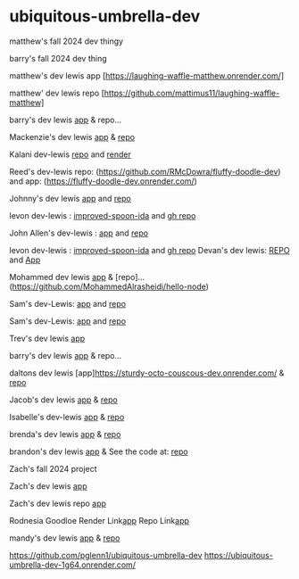 # ubiquitous-umbrella-dev

matthew's fall 2024 dev thingy

barry's fall 2024 dev thing

matthew's dev lewis app [https://laughing-waffle-matthew.onrender.com/]

matthew' dev lewis repo [https://github.com/mattimus11/laughing-waffle-matthew]

barry's dev lewis [app](https://ubiquitous-umbrella-dev.onrender.com/read) & repo...




Mackenzie's dev lewis [app](https://ideal-parakeet-mt.onrender.com/read) & [repo](https://github.com/mackenzie24t/ideal-parakeet-mt/tree/dev-lewis)

Kalani dev-lewis [repo](https://github.com/babayaga1013/dev-ida-lab-sorensen) and [render](https://dev-ida-lab-sorensen-1.onrender.com/)

Reed's dev-lewis repo: (https://github.com/RMcDowra/fluffy-doodle-dev) and app: (https://fluffy-doodle-dev.onrender.com/)

Johnny's dev lewis [app](https://cautious-doodle-dev.onrender.com/) and [repo](https://github.com/JohnnyCaringi/cautious-doodle-dev)


levon dev-lewis : [improved-spoon-ida](https://improved-spoon-ida.onrender.com/) and [gh repo](https://github.com/v-sec0/improved-spoon-ida) 

John Allen's dev-lewis : [app](https://actual-first-ida-lab01-blaxton.onrender.com/) and [repo](https://github.com/JohnAllenB/actual-first-ida-lab01-blaxton) 


levon dev-lewis : [improved-spoon-ida](https://improved-spoon-ida.onrender.com/) and [gh repo](https://github.com/v-sec0/improved-spoon-ida) 
Devan's dev lewis: [REPO](https://github.com/devanb4264/urban-happiness/tree/dev-lewis) and [App](https://urban-happiness-84nq.onrender.com/read)

Mohammed dev lewis [app](https://hello-node1.onrender.com/) & [repo]...(https://github.com/MohammedAlrasheidi/hello-node)

Sam's dev-Lewis:  [app](https://effective-lamp-sam01.onrender.com) and [repo](https://github.com/smaldonado1326/effective-lamp-sam01/tree/dev-lewis)






Sam's dev-Lewis:  [app](https://effective-lamp-sam01.onrender.com) and [repo](https://github.com/smaldonado1326/effective-lamp-sam01/tree/dev-lewis)

Trev's dev lewis [app](https://ubiquitous-umbrella-devtrev-3.onrender.com/read)

barry's dev lewis [app](https://ubiquitous-umbrella-dev.onrender.com/read) & repo...

daltons dev lewis [app]https://sturdy-octo-couscous-dev.onrender.com/ & [repo](https://github.com/daltrodg/sturdy-octo-couscous-dev/tree/dev-lewis) 

Jacob's dev lewis [app](https://dev-lewis.onrender.com/) & [repo](https://github.com/Jacob-Vance/dev-lewis-pull)

Isabelle's dev-lewis [app](https://miniature-octo-spoon.onrender.com/) & [repo](https://github.com/isabellerushing/miniature-octo-spoon)

brenda's dev lewis [app](https://computingyapper.onrender.com/read) & [repo](https://github.com/bjruiz/computingyapper)

brandon's dev lewis [app](https://umbrella-dev-real.onrender.com/mongo) & See the code at: [repo](https://github.com/Bjacks01/umbrella-dev-Real)


Zach's fall 2024 project

Zach's dev lewis [app](https://ubiquitous-umbrella.onrender.com/read)

Zach's dev lewis repo [app](https://github.com/Almostheaven52/ubiquitous-umbrella)


Rodnesia Goodloe
Render Link[app](https://rollerskate-75m7.onrender.com)
Repo Link[app](https://github.com/nesiagoodloe/potiential-eureka-rollerSkate-/tree/dev-lewis)


mandy's dev lewis [app](https://igloo-llama-yacht.onrender.com/read) & [repo](https://github.com/mmandelyn/igloo.llama.yacht)

https://github.com/pglenn1/ubiquitous-umbrella-dev
https://ubiquitous-umbrella-dev-1g64.onrender.com/
